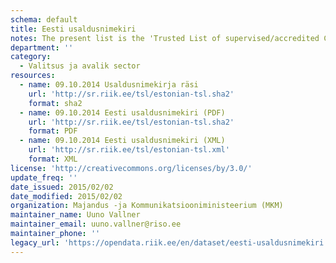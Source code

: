 ```yaml
---
schema: default
title: Eesti usaldusnimekiri
notes: The present list is the 'Trusted List of supervised/accredited Certification Service Providers' providing information about the supervision/accreditation status of certification services from Certification Service Providers (CSPs) who are supervised/accredited by Estonia for compliance with the relevant provisions of Directive 1999/93/EC of the European Parliament and of the Council of 13 December 1999 on a Community framework for electronic signatures.
department: ''
category:
  - Valitsus ja avalik sector
resources:
  - name: 09.10.2014 Usaldusnimekirja räsi
    url: 'http://sr.riik.ee/tsl/estonian-tsl.sha2'
    format: sha2
  - name: 09.10.2014 Eesti usaldusnimekiri (PDF)
    url: 'http://sr.riik.ee/tsl/estonian-tsl.sha2'
    format: PDF
  - name: 09.10.2014 Eesti usaldusnimekiri (XML)
    url: 'http://sr.riik.ee/tsl/estonian-tsl.xml'
    format: XML
license: 'http://creativecommons.org/licenses/by/3.0/'
update_freq: ''
date_issued: 2015/02/02
date_modified: 2015/02/02
organization: Majandus -ja Kommunikatsiooniministeerium (MKM)
maintainer_name: Uuno Vallner
maintainer_email: uuno.vallner@riso.ee
maintainer_phone: ''
legacy_url: 'https://opendata.riik.ee/en/dataset/eesti-usaldusnimekiri'
---
```

